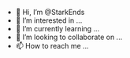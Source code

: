 - 👋 Hi, I’m @StarkEnds
- 👀 I’m interested in ...
- 🌱 I’m currently learning ...
- 💞️ I’m looking to collaborate on ...
- 📫 How to reach me ...

<!---
StarkEnds/StarkEnds is a ✨ special ✨ repository because its `README.md` (this file) appears on your GitHub profile.
You can click the Preview link to take a look at your changes.
--->
